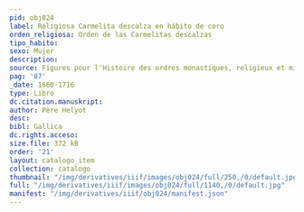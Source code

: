 ```yaml
---
pid: obj024
label: Religiosa Carmelita descalza en hábito de coro
orden_religiosa: Orden de las Carmelitas descalzas
tipo_habito:
sexo: Mujer
description:
source: Figures pour l'Histoire des ordres monastiques, religieux et militaires
pag: '87'
_date: 1660-1716
type: Libro
dc.citation.manuskript:
author: Père Helyot
desc:
bibl: Gallica
dc.rights.acceso:
size.file: 372 kB
order: '21'
layout: catalogo_item
collection: catalogo
thumbnail: "/img/derivatives/iiif/images/obj024/full/250,/0/default.jpg"
full: "/img/derivatives/iiif/images/obj024/full/1140,/0/default.jpg"
manifest: "/img/derivatives/iiif/obj024/manifest.json"
---
```

